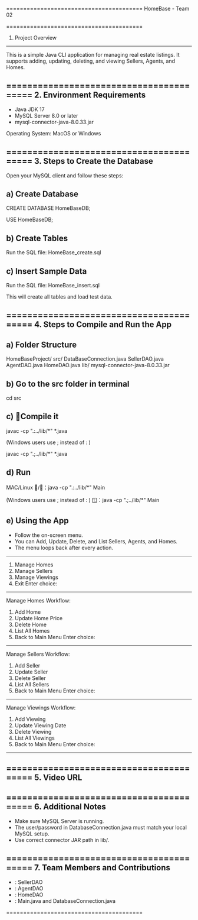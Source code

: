 ========================================
HomeBase - Team 02

========================================
1. Project Overview
----------------------------------------
This is a simple Java CLI application for managing real estate listings. 
It supports adding, updating, deleting, and viewing Sellers, Agents, and Homes. 

========================================
2. Environment Requirements
----------------------------------------
- Java JDK 17
- MySQL Server 8.0 or later
- mysql-connector-java-8.0.33.jar

Operating System: MacOS or Windows

========================================
3. Steps to Create the Database
----------------------------------------
Open your MySQL client and follow these steps:

a) Create Database
------------------------
CREATE DATABASE HomeBaseDB;

USE HomeBaseDB;

b) Create Tables
------------------------
Run the SQL file:
HomeBase_create.sql

c) Insert Sample Data
------------------------
Run the SQL file:
HomeBase_insert.sql

This will create all tables and load test data.

========================================
4. Steps to Compile and Run the App
----------------------------------------

a) Folder Structure
------------------------
HomeBaseProject/
  src/
    DataBaseConnection.java
    SellerDAO.java
    AgentDAO.java
    HomeDAO.java
  lib/
    mysql-connector-java-8.0.33.jar

b) Go to the src folder in terminal
------------------------
cd src

c) 🚀Compile it 
------------------------
javac -cp ".:../lib/*" *.java

(Windows users use ; instead of : )

javac -cp ".;../lib/*" *.java

d) Run
------------------------
MAC/Linux /🐧：java -cp ".:../lib/*" Main

(Windows users use ; instead of : )
🪟：java -cp ".;../lib/*" Main

e) Using the App
------------------------
- Follow the on-screen menu.
- You can Add, Update, Delete, and List Sellers, Agents, and Homes.
- The menu loops back after every action.
-------------------------
1) Manage Homes
2) Manage Sellers
3) Manage Viewings
4) Exit
   Enter choice:

-------------------------
Manage Homes Workflow:

1) Add Home
2) Update Home Price
3) Delete Home
4) List All Homes
5) Back to Main Menu
   Enter choice:

-------------------------
Manage Sellers Workflow:

1) Add Seller
2) Update Seller
3) Delete Seller
4) List All Sellers
5) Back to Main Menu
   Enter choice:
-------------------------
Manage Viewings Workflow:

1) Add Viewing
2) Update Viewing Date
3) Delete Viewing
4) List All Viewings
5) Back to Main Menu
   Enter choice:
-------------------------

========================================
5. Video URL
----------------------------------------

========================================
6. Additional Notes
----------------------------------------
- Make sure MySQL Server is running.
- The user/password in DatabaseConnection.java must match your local MySQL setup.
- Use correct connector JAR path in lib/.

========================================
7. Team Members and Contributions
----------------------------------------
- : SellerDAO
- : AgentDAO
- : HomeDAO
- : Main.java and DatabaseConnection.java

========================================
